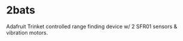 # 2bats
Adafruit Trinket controlled range finding device w/ 2 SFR01 sensors &amp; vibration motors.
